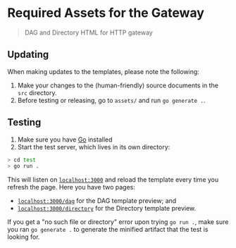 # Required Assets for the Gateway

> DAG and Directory HTML for HTTP gateway

## Updating

When making updates to the templates, please note the following:

1. Make your changes to the (human-friendly) source documents in the `src` directory.
2. Before testing or releasing, go to `assets/` and run `go generate .`.

## Testing

1. Make sure you have [Go](https://golang.org/dl/) installed
2. Start the test server, which lives in its own directory:

```bash
> cd test
> go run .
```

This will listen on [`localhost:3000`](http://localhost:3000/) and reload the template every time you refresh the page. Here you have two pages:

- [`localhost:3000/dag`](http://localhost:3000/dag) for the DAG template preview; and
- [`localhost:3000/directory`](http://localhost:3000/directory) for the Directory template preview.

If you get a "no such file or directory" error upon trying `go run .`, make sure you ran `go generate .` to generate the minified artifact that the test is looking for.
